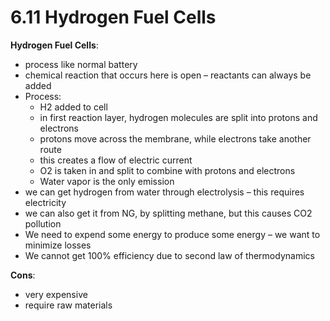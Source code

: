 # 6.11 Hydrogen Fuel Cells

**Hydrogen Fuel Cells**:

* process like normal battery
* chemical reaction that occurs here is open – reactants can always be added
* Process:
  * H2 added to cell
  * in first reaction layer, hydrogen molecules are split into protons and electrons
  * protons move across the membrane, while electrons take another route
  * this creates a flow of electric current
  * O2 is taken in and split to combine with protons and electrons
  * Water vapor is the only emission
* we can get hydrogen from water through electrolysis – this requires electricity
* we can also get it from NG, by splitting methane, but this causes CO2 pollution
* We need to expend some energy to produce some energy – we want to minimize losses
* We cannot get 100% efficiency due to second law of thermodynamics

**Cons**:

* very expensive
* require raw materials

